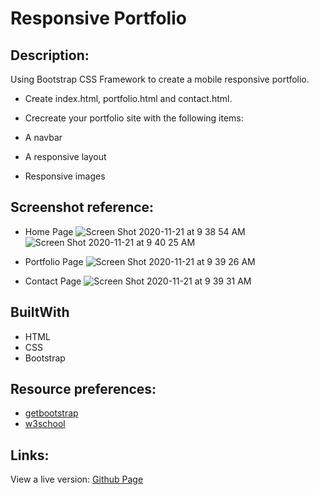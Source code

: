 # Responsive Portfolio

## Description:

Using Bootstrap CSS Framework to create a mobile responsive portfolio. 

* Create index.html, portfolio.html and contact.html.

* Crecreate your portfolio site with the following items:

* A navbar

* A responsive layout

* Responsive images

## Screenshot reference: 
* Home Page
![Screen Shot 2020-11-21 at 9 38 54 AM](https://user-images.githubusercontent.com/68761490/99883720-221d1f00-2bde-11eb-85bf-f108ddeab757.jpg)
![Screen Shot 2020-11-21 at 9 40 25 AM](https://user-images.githubusercontent.com/68761490/99883723-247f7900-2bde-11eb-878b-fedfbe901b3a.jpg)

* Portfolio Page
![Screen Shot 2020-11-21 at 9 39 26 AM](https://user-images.githubusercontent.com/68761490/99883725-26e1d300-2bde-11eb-814b-828ca1ccbb37.jpg)

* Contact Page
![Screen Shot 2020-11-21 at 9 39 31 AM](https://user-images.githubusercontent.com/68761490/99883727-29442d00-2bde-11eb-89c1-e44691e179cb.jpg)

## BuiltWith

* HTML
* CSS
* Bootstrap

## Resource preferences:

* [getbootstrap](https://getbootstrap.com/)
* [w3school](https://www.w3schools.com/bootstrap4/)


## Links:
View a live version:
[Github Page](https://nhidanis.github.io/ND-Portfolio/)







